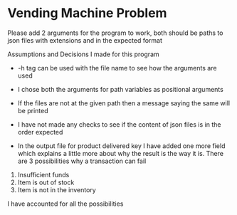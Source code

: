 # Vending Machine Problem

Please add 2 arguments for the program to work, both should be paths to json files with extensions and in the expected format

Assumptions and Decisions I made for this program
* -h tag can be used with the file name to see how the arguments are used
* I chose both the arguments for path variables as positional arguments

* If the files are not at the given path then a message saying the same will be printed

* I have not made any checks to see if the content of json files is in the order expected

* In the output file for product delivered key I have added one more field which explains a little more about 
why the result is the way it is. There are 3 possibilities why a transaction can fail
1. Insufficient funds
2. Item is out of stock
3. Item is not in the inventory

I have accounted for all the possibilities